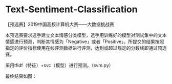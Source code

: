 # Text-Sentiment-Classification

【预选赛】2019中国高校计算机大赛——大数据挑战赛

本预选赛要求选手建立文本情感分类模型，选手用训练好的模型对测试集中的文本情感进行预测，判断其情感为「Negative」或者「Positive」。所提交的结果按照指定的评价指标使用在线评测数据进行评测，达到或超过规定的分数线即通过预选赛。

采用tfidf（特征）+svc（模型）进行预测。（svm.py）

最终结果如图：

![]()
